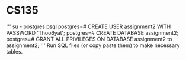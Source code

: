 CS135
=====

'''
su - postgres
psql
postgres=# CREATE USER assignment2 WITH PASSWORD 'Thoo6yat';
postgres=# CREATE DATABASE assignment2;
postgres=# GRANT ALL PRIVILEGES ON DATABASE assignment2 to assignment2;
'''
Run SQL files (or copy paste them) to make necessary tables.
